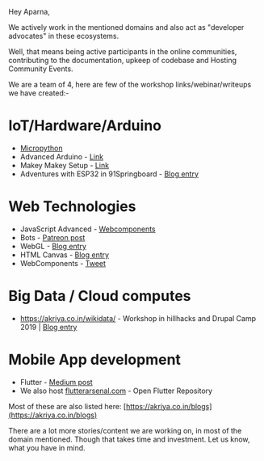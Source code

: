Hey Aparna,

We actively work in the mentioned domains and also act as "developer advocates" in these ecosystems. 

Well, that means being active participants in the online communities, contributing to the documentation, upkeep of codebase and Hosting Community Events.

We are a team of 4, here are few of the workshop links/webinar/writeups we have created:- 
# IoT/Hardware/Arduino
* [Micropython](https://www.slideshare.net/karx01/micro-python-pycon-india-2018-proposal-kartik-arora)
* Advanced Arduino - [Link](https://goo.gl/24u5He)
* Makey Makey Setup - [Link](https://osem.hillhacks.in/conferences/hillhacks-2019/program/proposals/291)
* Adventures with ESP32 in 91Springboard - [Blog entry](https://akriya.co.in/coke-voting-machine/)

# Web Technologies
* JavaScript Advanced - [Webcomponents](https://osem.hillhacks.in/conferences/hillhacks-2019/program/proposals/288)
* Bots - [Patreon post](https://www.patreon.com/posts/discord-bot-feed-28033124)
* WebGL - [Blog entry](https://akriya.co.in/html-webgl/)
* HTML Canvas - [Blog entry](https://akriya.co.in/html-canvas/)
* WebComponents - [Tweet](https://twitter.com/MozPunjab/status/1107232662790569985)

# Big Data / Cloud computes
* https://akriya.co.in/wikidata/ - Workshop in hillhacks and Drupal Camp 2019 | [Blog entry](https://akriya.co.in/wikidata/)

# Mobile App development
* Flutter - [Medium post](https://medium.com/flutterarsenal/build-a-nested-tabbar-in-flutter-7e0cae5cfc7)
* We also host [flutterarsenal.com](https://flutterarsenal.com) - Open Flutter Repository


Most of these are also listed here: [https://akriya.co.in/blogs](https://akriya.co.in/blogs)

There are a lot more stories/content we are working on, in most of the domain mentioned. 
Though that takes time and investment. Let us know, what you have in mind.